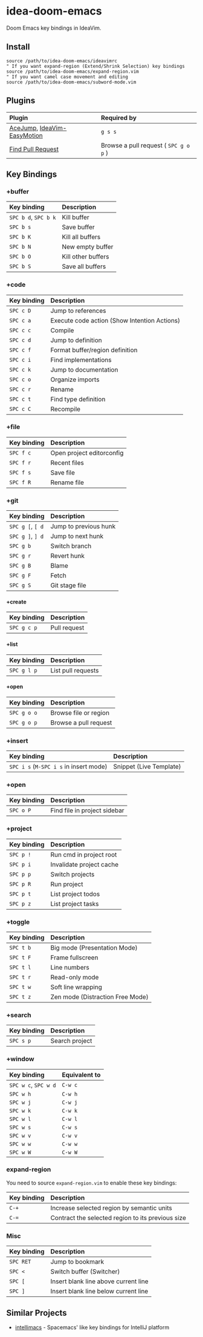 # idea-doom-emacs

Doom Emacs key bindings in IdeaVim.

## Install

```vim
source /path/to/idea-doom-emacs/ideavimrc
" If you want expand-region (Extend/Shrink Selection) key bindings
source /path/to/idea-doom-emacs/expand-region.vim
" If you want camel case movement and editing
source /path/to/idea-doom-emacs/subword-mode.vim
```

## Plugins

| Plugin                                                                                                                                            | Required by                           |
|:--------------------------------------------------------------------------------------------------------------------------------------------------|:--------------------------------------|
| [AceJump](https://plugins.jetbrains.com/plugin/7086-acejump), [IdeaVim-EasyMotion](https://plugins.jetbrains.com/plugin/13360-ideavim-easymotion) | `g s s`                               |
| [Find Pull Request](https://plugins.jetbrains.com/plugin/8262-find-pull-request)                                                                  | Browse a pull request ( `SPC g o p` ) |

## Key Bindings

### +buffer

| Key binding          | Description        |
|:---------------------|:-------------------|
| `SPC b d`, `SPC b k` | Kill buffer        |
| `SPC b s`            | Save buffer        |
| `SPC b K`            | Kill all buffers   |
| `SPC b N`            | New empty buffer   |
| `SPC b O`            | Kill other buffers |
| `SPC b S`            | Save all buffers   |

### +code

| Key binding | Description                                  |
|:------------|:---------------------------------------------|
| `SPC c D`   | Jump to references                           |
| `SPC c a`   | Execute code action (Show Intention Actions) |
| `SPC c c`   | Compile                                      |
| `SPC c d`   | Jump to definition                           |
| `SPC c f`   | Format buffer/region definition              |
| `SPC c i`   | Find implementations                         |
| `SPC c k`   | Jump to documentation                        |
| `SPC c o`   | Organize imports                             |
| `SPC c r`   | Rename                                       |
| `SPC c t`   | Find type definition                         |
| `SPC c C`   | Recompile                                    |

### +file

| Key binding | Description               |
|:------------|:--------------------------|
| `SPC f c`   | Open project editorconfig |
| `SPC f r`   | Recent files              |
| `SPC f s`   | Save file                 |
| `SPC f R`   | Rename file               |

### +git

| Key binding      | Description           |
|:-----------------|:----------------------|
| `SPC g [`, `[ d` | Jump to previous hunk |
| `SPC g ]`, `] d` | Jump to next hunk     |
| `SPC g b`        | Switch branch         |
| `SPC g r`        | Revert hunk           |
| `SPC g B`        | Blame                 |
| `SPC g F`        | Fetch                 |
| `SPC g S`        | Git stage file        |

#### +create

| Key binding | Description  |
|:------------|:-------------|
| `SPC g c p` | Pull request |

#### +list

| Key binding | Description        |
|:------------|:-------------------|
| `SPC g l p` | List pull requests |

#### +open

| Key binding | Description           |
|:------------|:----------------------|
| `SPC g o o` | Browse file or region |
| `SPC g o p` | Browse a pull request |

### +insert

| Key binding                            | Description             |
|:---------------------------------------|:------------------------|
| `SPC i s` (`M-SPC i s` in insert mode) | Snippet (Live Template) |

### +open

| Key binding | Description                  |
|:------------|:-----------------------------|
| `SPC o P`   | Find file in project sidebar |

### +project

| Key binding | Description              |
|:------------|:-------------------------|
| `SPC p !`   | Run cmd in project root  |
| `SPC p i`   | Invalidate project cache |
| `SPC p p`   | Switch projects          |
| `SPC p R`   | Run project              |
| `SPC p t`   | List project todos       |
| `SPC p z`   | List project tasks       |

### +toggle

| Key binding | Description                      |
|:------------|:---------------------------------|
| `SPC t b`   | Big mode (Presentation Mode)     |
| `SPC t F`   | Frame fullscreen                 |
| `SPC t l`   | Line numbers                     |
| `SPC t r`   | Read-only mode                   |
| `SPC t w`   | Soft line wrapping               |
| `SPC t z`   | Zen mode (Distraction Free Mode) |

### +search

| Key binding | Description    |
|:------------|:---------------|
| `SPC s p`   | Search project |

### +window

| Key binding          | Equivalent to |
|:---------------------|:--------------|
| `SPC w c`, `SPC w d` | `C-w c`     |
| `SPC w h`            | `C-w h`     |
| `SPC w j`            | `C-w j`     |
| `SPC w k`            | `C-w k`     |
| `SPC w l`            | `C-w l`     |
| `SPC w s`            | `C-w s`     |
| `SPC w v`            | `C-w v`     |
| `SPC w w`            | `C-w w`     |
| `SPC w W`            | `C-w W`     |

### expand-region

You need to source `expand-region.vim` to enable these key bindings:

| Key binding | Description                                       |
|:------------|:--------------------------------------------------|
| `C-+`       | Increase selected region by semantic units        |
| `C-=`       | Contract the selected region to its previous size |

### Misc

| Key binding | Description                          |
|:------------|:-------------------------------------|
| `SPC RET`   | Jump to bookmark                     |
| `SPC <`     | Switch buffer (Switcher)             |
| `SPC [`     | Insert blank line above current line |
| `SPC ]`     | Insert blank line below current line |

## Similar Projects

- [intellimacs](https://github.com/MarcoIeni/intellimacs) - Spacemacs' like key bindings for IntelliJ platform
